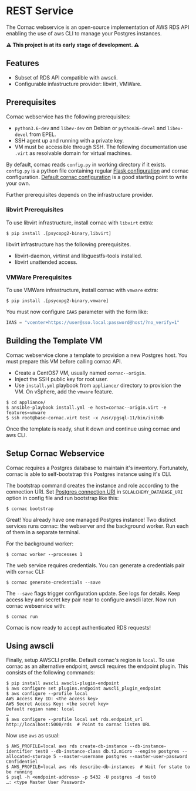 # REST Service

The Cornac webservice is an open-source implementation of AWS RDS API enabling
the use of aws CLI to manage your Postgres instances.

**⚠ This project is at its early stage of development. ⚠**


## Features

- Subset of RDS API compatible with awscli.
- Configurable infastructure provider: libvirt, VMWare.


## Prerequisites

Cornac webservice has the following prerequisites:

- `python3.6-dev` and `libev-dev` on Debian or `python36-devel` and
  `libev-devel` from EPEL.
- SSH agent up and running with a private key.
- VM must be accessible through SSH. The following documentation use `.virt` as
  resolvable domain for virtual machines.

By default, cornac reads `config.py` in working directory if it exists.
`config.py` is a python file containing regular
[Flask configuration](http://flask.pocoo.org/docs/1.0/config/#configuring-from-files)
and cornac configuration. [Default cornac
configuration](cornac/core/config/defaults.py) is a good starting point to write
your own.

Further prerequisites depends on the infrastructure provider.


### libvirt Prerequisites

To use libvirt infrastructure, install cornac with `libvirt` extra:

``` console
$ pip install .[psycopg2-binary,libvirt]
```

libvirt infrastructure has the following prerequisites.

- libvirt-daemon, virtinst and libguestfs-tools installed.
- libvirt unattended access.


### VMWare Prerequisites

To use VMWare infrastructure, install cornac with `vmware` extra:

``` console
$ pip install .[psycopg2-binary,vmware]
```

You must now configure `IAAS` parameter with the form like:

``` python
IAAS = "vcenter+https://user@sso.local:password@host/?no_verify=1"
```


## Building the Template VM

Cornac webservice clone a template to provision a new Postgres host. You must
prepare this VM before calling cornac API.

- Create a CentOS7 VM, usually named `cornac--origin`.
- Inject the SSH public key for root user.
- Use `install.yml` playbook from `appliance/` directory to provision the VM. On
  vSphere, add the `vmware` feature.

``` console
$ cd appliance/
$ ansible-playbook install.yml -e host=cornac--origin.virt -e features=vmware
$ ssh root@base-cornac.virt test -x /usr/pgsql-11/bin/initdb
```

Once the template is ready, shut it down and continue using cornac and aws CLI.


## Setup Cornac Webservice

Cornac requires a Postgres database to maintain it's inventory. Fortunately,
cornac is able to self-bootstrap this Postgres instance using it's CLI.

The bootstrap command creates the instance and role according to the connection
URI. Set [Postgres connection
URI](https://www.postgresql.org/docs/current/libpq-connect.html#LIBPQ-CONNSTRING)
in `SQLALCHEMY_DATABASE_URI` option in config file and run bootstrap like this:

```
$ cornac bootstrap
```

Great! You already have one managed Postgres instance! Two distinct services
runs cornac: the webserver and the background worker. Run each of them in a
separate terminal.

For the background worker:

``` console
$ cornac worker --processes 1
```

The web service requires credentials. You can generate a credentials pair with
`cornac` CLI:

``` console
$ cornac generate-credentials --save
```

The `--save` flags trigger configuration update. See logs for details. Keep
access key and secret key pair near to configure awscli later. Now run cornac
webservice with:

``` console
$ cornac run
```

Cornac is now ready to accept authenticated RDS requests!


## Using awscli

Finally, setup AWSCLI profile. Default cornac's region is `local`. To use cornac
as an alternative endpoint, awscli requires the endpoint plugin. This consists
of the following commands:

``` console
$ pip install awscli awscli-plugin-endpoint
$ aws configure set plugins.endpoint awscli_plugin_endpoint
$ aws configure --profile local
AWS Access Key ID: <the access key>
AWS Secret Access Key: <the secret key>
Default region name: local
…
$ aws configure --profile local set rds.endpoint_url http://localhost:5000/rds  # Point to cornac listen URL
```

Now use `aws` as usual:

``` console
$ AWS_PROFILE=local aws rds create-db-instance --db-instance-identifier test0 --db-instance-class db.t2.micro --engine postgres --allocated-storage 5 --master-username postgres --master-user-password C0nfidentiel
$ AWS_PROFILE=local aws rds describe-db-instances  # Wait for state to be running
$ psql -h <endpoint-address> -p 5432 -U postgres -d test0
…: <type Master User Password>
```
